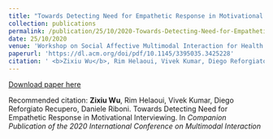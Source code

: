 ```yaml
---
title: "Towards Detecting Need for Empathetic Response in Motivational Interviewing"
collection: publications
permalink: /publication/25/10/2020-Towards-Detecting-Need-for-Empathetic-Response-in-Motivational-Interviewing
date: 25/10/2020
venue: 'Workshop on Social Affective Multimodal Interaction for Health (co-located with ICMI 2020)'
paperurl: 'https://dl.acm.org/doi/pdf/10.1145/3395035.3425228'
citation: ' <b>Zixiu Wu</b>, Rim Helaoui, Vivek Kumar, Diego Reforgiato Recupero, Daniele Riboni. Towards Detecting Need for Empathetic Response in Motivational Interviewing. In <i>Companion Publication of the 2020 International Conference on Multimodal Interaction</i>'
---
```


<a href='https://dl.acm.org/doi/pdf/10.1145/3395035.3425228'>Download paper here</a>

Recommended citation:  <b>Zixiu Wu</b>, Rim Helaoui, Vivek Kumar, Diego Reforgiato Recupero, Daniele Riboni. Towards Detecting Need for Empathetic Response in Motivational Interviewing. In <i>Companion Publication of the 2020 International Conference on Multimodal Interaction</i>